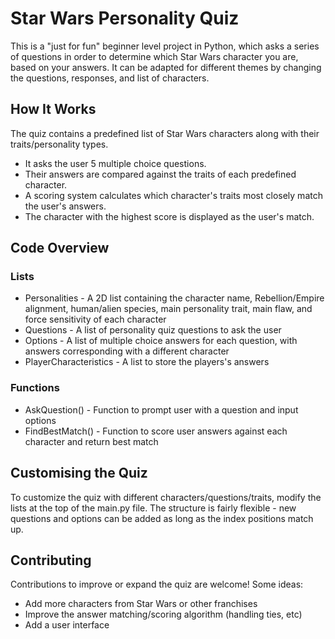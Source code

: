# Star Wars Personality Quiz

This is a "just for fun" beginner level project in Python, which asks a series of questions in order to determine which Star Wars character you are, based on your answers. It can be adapted for different themes by changing the questions, responses, and list of characters.

## How It Works

The quiz contains a predefined list of Star Wars characters along with their traits/personality types.

- It asks the user 5 multiple choice questions.
- Their answers are compared against the traits of each predefined character.
- A scoring system calculates which character's traits most closely match the user's answers.
- The character with the highest score is displayed as the user's match.

## Code Overview

### Lists
- Personalities - A 2D list containing the character name, Rebellion/Empire alignment, human/alien species, main personality trait, main flaw, and force sensitivity of each character
- Questions - A list of personality quiz questions to ask the user
- Options - A list of multiple choice answers for each question, with answers corresponding with a different character
- PlayerCharacteristics - A list to store the players's answers

### Functions
- AskQuestion() - Function to prompt user with a question and input options
- FindBestMatch() - Function to score user answers against each character and return best match

## Customising the Quiz

To customize the quiz with different characters/questions/traits, modify the lists at the top of the main.py file. The structure is fairly flexible - new questions and options can be added as long as the index positions match up.

## Contributing

Contributions to improve or expand the quiz are welcome! Some ideas:

- Add more characters from Star Wars or other franchises
- Improve the answer matching/scoring algorithm (handling ties, etc)
- Add a user interface
